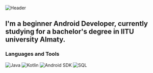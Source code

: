 ![Header](https://github.com/Sunra1z/sunra1z/blob/main/assets/standard%20(1).gif)

## I'm a beginner Android Developer, currently studying for a bachelor's degree in IITU university Almaty.

### Languages and Tools
![Java](https://img.shields.io/badge/java-grey?style=for-the-badge&logo=java&logoColor=orange)
![Kotlin](https://img.shields.io/badge/kotlin-grey?style=for-the-badge&logo=java&logoColor=blue)
![Android SDK](https://img.shields.io/badge/androidSDK-grey?style=for-the-badge&logo=AndroidSDK&logoColor=green)
![SQL](https://img.shields.io/badge/java-grey?style=for-the-badge&logo=SQL&logoColor=white)


